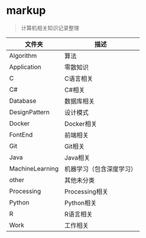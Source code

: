 # markup

> 计算机相关知识记录整理

| 文件夹             | 描述           |
| --------------- | ------------ |
| Algorithm       | 算法           |
| Application     | 零散知识         |
| C               | C语言相关        |
| C#              | C#相关         |
| Database        | 数据库相关        |
| DesignPattern   | 设计模式         |
| Docker          | Docker相关     |
| FontEnd         | 前端相关         |
| Git             | Git相关        |
| Java            | Java相关       |
| MachineLearning | 机器学习（包含深度学习） |
| other           | 其他未分类        |
| Processing      | Processing相关 |
| Python          | Python相关     |
| R               | R语言相关        |
| Work            | 工作相关         |
